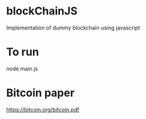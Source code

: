 # blockChainJS
Implementation of dummy blockchain using javascript


# To run
node main.js

# Bitcoin paper
https://bitcoin.org/bitcoin.pdf

